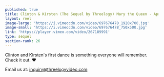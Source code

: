 ```yaml
---
published: true
title: Clinton & Kirsten (The Sequel by Threelogy) Mary the Queen - April 2018
layout: reel
image-large: 'https://i.vimeocdn.com/video/697676478_1920x700.jpg'
image-small: 'https://i.vimeocdn.com/video/697676478_750x500.jpg'
link: 'https://player.vimeo.com/video/267189991'
type: sequel
section-rank: 26
---
```

Clinton and Kirsten's first dance is something everyone will remember. Check it out. ❤️

Email us at: inquiry@threelogyvideo.com